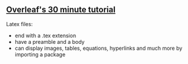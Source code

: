 ## [Overleaf's 30 minute tutorial](https://www.overleaf.com/learn/latex/Learn_LaTeX_in_30_minutes) 

Latex files:  
* end with a .tex extension  
* have a preamble and a body  
* can display images, tables, equations, hyperlinks and much more by importing a package  
